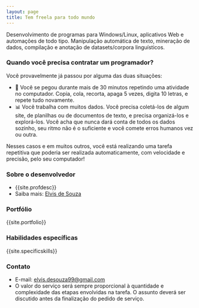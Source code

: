 ```yaml
---
layout: page
title: Tem freela para todo mundo
---
```


Desenvolvimento de programas para Windows/Linux, aplicativos Web e automações de todo tipo. Manipulação automática de texto, mineração de dados, compilação e anotação de datasets/corpora linguísticos.

### Quando você precisa contratar um programador?

Você provavelmente já passou por alguma das duas situações:

- 🤖 Você se pegou durante mais de 30 minutos repetindo uma atividade no computador. Copia, cola, recorta, apaga 5 vezes, digita 10 letras, e repete tudo novamente.
- 📊 Você trabalha com muitos dados. Você precisa coletá-los de algum site, de planilhas ou de documentos de texto, e precisa organizá-los e explorá-los. Você acha que nunca dará conta de todos os dados sozinho, seu ritmo não é o suficiente e você comete erros humanos vez ou outra.

Nesses casos e em muitos outros, você está realizando uma tarefa repetitiva que poderia ser realizada automaticamente, com velocidade e precisão, pelo seu computador!

### Sobre o desenvolvedor

- {{site.profdesc}}
- Saiba mais: [Elvis de Souza](/sobre)

### Portfólio

{{site.portfolio}}

### Habilidades específicas

{{site.specificskills}}

### Contato

- E-mail: [elvis.desouza99@gmail.com](mailto:elvis.desouza99@gmail.com)
- O valor do serviço será sempre proporcional à quantidade e complexidade das etapas envolvidas na tarefa. O assunto deverá ser discutido antes da finalização do pedido de serviço.